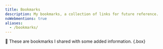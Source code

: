 ```yaml
---
title: Bookmarks
description: My bookmarks, a collection of links for future reference.
noWebmentions: true
aliases:
  - /bookmarks/
---
```


🔖 These are bookmarks I shared with some added information.
{.box}
